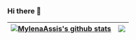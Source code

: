 ### Hi there 👋

| <a href="https://github.com/MylenaAssis/github-readme-stats"><img align="center" src="https://github-readme-stats.vercel.app/api?username=MylenaAssis&show_icons=true&include_all_commits=true&theme=tokyonight&hide_border=true" alt="MylenaAssis's github stats" /></a> | <a href="https://github.com/MylenaAssis/github-readme-stats"><img align="center" src="https://github-readme-stats.vercel.app/api/top-langs/?username=MylenaAssis&layout=compact&theme=tokyonight&hide_border=true" /></a> |
| ------------- | ------------- |

